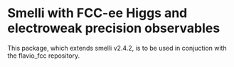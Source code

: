 # Smelli with FCC-ee Higgs and electroweak precision observables  

This package, which extends smelli v2.4.2, is to be used in conjuction with the flavio_fcc repository.

